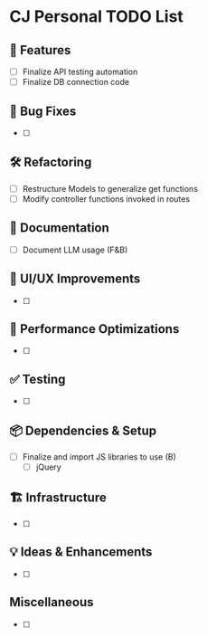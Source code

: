 # CJ Personal TODO List

## 📌 Features
- [ ] Finalize API testing automation
- [ ] Finalize DB connection code

## 🐛 Bug Fixes
- [ ] 

## 🛠️ Refactoring
- [ ] Restructure Models to generalize get functions
- [ ] Modify controller functions invoked in routes

## 📝 Documentation
- [ ] Document LLM usage (F&B)

## 🎨 UI/UX Improvements
- [ ] 

## 🚀 Performance Optimizations
- [ ] 

## ✅ Testing
- [ ] 

## 📦 Dependencies & Setup
- [ ] Finalize and import JS libraries to use (B)
  - [ ] jQuery

## 🏗️ Infrastructure
- [ ] 

## 💡 Ideas & Enhancements
- [ ] 

## Miscellaneous
- [ ] 
